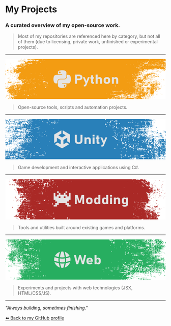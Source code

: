 # My Projects

### A curated overview of my open-source work.  

> Most of my repositories are referenced here by category, but not all of them (due to licensing, private work, unfinished or experimental projects).


---

[![Python](Resources/Banner/Python.png)](Python/README.md)  
> Open-source tools, scripts and automation projects.

---

[![Unity](Resources/Banner/Unity.png)](Unity/README.md)  
> Game development and interactive applications using C#.

---

[![Modding](Resources/Banner/Modding.png)](Modding/README.md)  
> Tools and utilities built around existing games and platforms.

---

[![Web](Resources/Banner/Web.png)](Web/README.md)  
> Experiments and projects with web technologies (JSX, HTML/CSS/JS).

---

_"Always building, sometimes finishing."_  

[⬅️ Back to my GitHub profile](https://github.com/cfrBernard)
